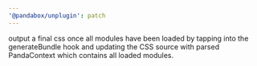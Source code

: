 ```yaml
---
'@pandabox/unplugin': patch
---
```


output a final css once all modules have been loaded by tapping into the generateBundle hook and updating the CSS source
with parsed PandaContext which contains all loaded modules.

